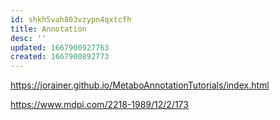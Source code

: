 ```yaml
---
id: shkh5vah803vzypn4qxtcfh
title: Annotation
desc: ''
updated: 1667900927763
created: 1667900892773
---
```



https://jorainer.github.io/MetaboAnnotationTutorials/index.html

https://www.mdpi.com/2218-1989/12/2/173



